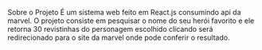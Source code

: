 Sobre o Projeto
É um sistema web feito em React.js consumindo api da marvel. O projeto consiste
em pesquisar o nome do seu herói favorito e ele retorna 30 revistinhas do personagem escolhido clicando
será redirecionado para o site da marvel onde pode conferir o resultado.

